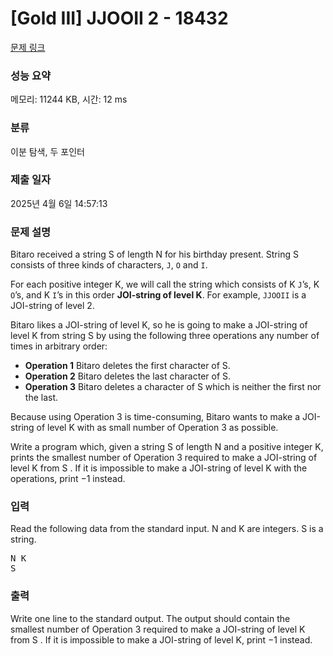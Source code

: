 # [Gold III] JJOOII 2 - 18432 

[문제 링크](https://www.acmicpc.net/problem/18432) 

### 성능 요약

메모리: 11244 KB, 시간: 12 ms

### 분류

이분 탐색, 두 포인터

### 제출 일자

2025년 4월 6일 14:57:13

### 문제 설명

<p>Bitaro received a string S of length N for his birthday present. String S consists of three kinds of characters, <code>J</code>, <code>O</code> and <code>I</code>.</p>

<p>For each positive integer K, we will call the string which consists of K <code>J</code>’s, K <code>O</code>’s, and K <code>I</code>’s in this order <strong>JOI-string of level K</strong>. For example, <code>JJOOII</code> is a JOI-string of level 2.</p>

<p>Bitaro likes a JOI-string of level K, so he is going to make a JOI-string of level K from string S by using the following three operations any number of times in arbitrary order:</p>

<ul>
	<li><strong>Operation 1</strong> Bitaro deletes the first character of S.</li>
	<li><strong>Operation 2</strong> Bitaro deletes the last character of S.</li>
	<li><strong>Operation 3</strong> Bitaro deletes a character of S which is neither the first nor the last.</li>
</ul>

<p>Because using Operation 3 is time-consuming, Bitaro wants to make a JOI-string of level K with as small number of Operation 3 as possible.</p>

<p>Write a program which, given a string S of length N and a positive integer K, prints the smallest number of Operation 3 required to make a JOI-string of level K from S . If it is impossible to make a JOI-string of level K with the operations, print −1 instead.</p>

### 입력 

 <p>Read the following data from the standard input. N and K are integers. S is a string.</p>

<pre>N K
S</pre>

### 출력 

 <p>Write one line to the standard output. The output should contain the smallest number of Operation 3 required to make a JOI-string of level K from S . If it is impossible to make a JOI-string of level K, print −1 instead.</p>

